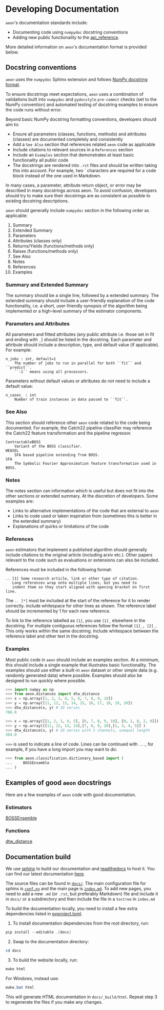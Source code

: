 # Developing Documentation

`aeon`'s documentation standards include:

- Documenting code using `numpydoc` docstring conventions
- Adding new public functionality to the [api_reference](https://www.aeon-toolkit.org/en/stable/api_reference.html).

More detailed information on `aeon`'s documentation format is provided below.

## Docstring conventions

`aeon` uses the `numpydoc` Sphinx extension and follows [NumPy docstring format](https://numpydoc.readthedocs.io/en/latest/format.html).

To ensure docstrings meet expectations, `aeon` uses a combination of validations built
into `numpydoc` and `pydocstyle` `pre-commit` checks (set to the NumPy convention) and
automated testing of docstring examples to ensure the code runs without error.

Beyond basic NumPy docstring formatting conventions, developers should aim to:

- Ensure all parameters (classes, functions, methods) and attributes (classes) are
documented completely and consistently
- Add a `See Also` section that references related `aeon` code as applicable
- Include citations to relevant sources in a `References` section
- Include an `Examples` section that demonstrates at least basic functionality all
public code
- The docstrings are rendered into `.rst` files and should be written taking this into
account. For example, two ` characters are required for a code block instead of the
one used in Markdown.

In many cases, a parameter, attribute return object, or error may be described in many
docstrings across aeon. To avoid confusion, developers should try to make sure their
docstrings are as consistent as possible to existing docstring descriptions.

`aeon` should generally include `numpydoc` section in the following order as applicable:

1. Summary
2. Extended Summary
3. Parameters
4. Attributes (classes only)
5. Returns/Yields (functions/methods only)
6. Raises (functions/methods only)
7. See Also
8. Notes
9. References
10. Examples

### Summary and Extended Summary

The summary should be a single line, followed by a extended summary. The extended
summary should include a user-friendly explanation of the code functionality,
i.e. a short, user-friendly synopsis of the algorithm being implemented or a
high-level summary of the estimator components.

### Parameters and Attributes

All parameters and fitted attributes (any public attribute i.e. those set in fit and
ending with `_`) should be listed in the docstring. Each parameter and attribute
should include a description, type, and default value (if applicable). For example:

```clean
n_jobs : int, default=1
    The number of jobs to run in parallel for both ``fit`` and ``predict``.
    ``-1`` means using all processors.
```

Parameters without default values or attributes do not need to include a default value:

```clean
n_cases_ : int
    Number of train instances in data passed to ``fit``.
```

### See Also

This section should reference other `aeon` code related to the code being documented.
For example, the Catch22 pipeline classifier may reference the Catch22 feature
transformation and the pipeline regressor.

```clean
ContractableBOSS
    Variant of the BOSS classifier.
WEASEL
    SFA based pipeline extending from BOSS.
SFA
    The Symbolic Fourier Approximation feature transformation used in BOSS.
```

### Notes

The notes section can information which is useful but does not fit into the other
sections or extended summary. At the discretion of developers. Some examples are:

- Links to alternative implementations of the code that are external to `aeon`
- Links to code used or taken inspiration from (sometimes this is better in the
extended summary)
- Explanations of quirks or limitations of the code

### References

`aeon` estimators that implement a published algorithm should generally include
citations to the original article (including arxiv etc.). Other papers relevant to the
code such as evaluations or extensions can also be included.

References must be included in the following format:

```clean
.. [1] Some research article, link or other type of citation.
   Long references wrap onto multiple lines, but you need to
   indent them so they start aligned with opening bracket on first line.
```

The `.. [*]` must be included at the start of the reference for it to render correctly.
include whitespace for other lines as shown. The reference label should be incremented
by 1 for each new reference.

To link to the reference labelled as `[1]`, you use `[1]_` elsewhere in the docstring.
For multiple contiguous references follow the format `[1]_, [2]_`. This only works
within the same docstring. Include whitespace between the reference label and other
text in the docstring.

### Examples

Most public code in `aeon` should include an examples section. At a minimum, this should
include a single example that illustrates basic functionality. The examples should use
either a built-in `aeon` dataset or other simple data (e.g. randomly generated data)
where possible. Examples should also be designed to run quickly where possible.

```python
>>> import numpy as np
>>> from aeon.distances import dtw_distance
>>> x = np.array([1, 2, 3, 4, 5, 6, 7, 8, 9, 10])
>>> y = np.array([11, 12, 13, 14, 15, 16, 17, 18, 19, 20])
>>> dtw_distance(x, y) # 1D series
768.0

>>> x = np.array([[1, 2, 3, 4, 5], [6, 7, 8, 9, 10], [0, 1, 0, 2, 0]])
>>> y = np.array([[11, 12, 13, 14],[7, 8, 9, 20],[1, 3, 4, 5]] )
>>> dtw_distance(x, y) # 2D series with 3 channels, unequal length
564.0
```

`>>>` is used to indicate a line of code. Lines can be continued with `...`, for
example, if you have a long import you may want to do:

```python
>>> from aeon.classification.dictionary_based import (
...     BOSSEnsemble
... )
```

## Examples of good `aeon` docstrings

Here are a few examples of `aeon` code with good documentation.

### Estimators

[BOSSEnsemble](https://www.aeon-toolkit.org/en/latest/api_reference/auto_generated/aeon.classification.dictionary_based.BOSSEnsemble.html#aeon.classification.dictionary_based.BOSSEnsemble)

### Functions

[dtw_distance](https://www.aeon-toolkit.org/en/stable/api_reference/auto_generated/aeon.distances.dtw_distance.html)

## Documentation build

We use [sphinx](https://www.sphinx-doc.org/) to build our documentation and
[readthedocs](https://readthedocs.org/projects/aeon-toolkit/) to host it. You can find
our latest documentation [here](https://www.aeon-toolkit.org/en/latest/).

The source files can be found in [`docs/`](https://github.com/aeon-toolkit/aeon/tree/main/docs/).
The main configuration file for sphinx is [`conf.py`](https://github.com/aeon-toolkit/aeon/blob/main/docs/conf.py)
and the main page is [`index.md`](https://github.com/aeon-toolkit/aeon/blob/main/docs/index.md).
To add new pages, you need to add a new `.md` (or `.rst`, but preferably Markdown)
file and include it in `docs/` or a subdirectory and then include the file
in a `toctree` in `index.md`

To build the documentation locally, you need to install a few extra dependencies
listed in [pyproject.toml](https://github.com/aeon-toolkit/aeon/blob/main/pyproject.toml).

1. To install documentation dependencies from the root directory, run:

```powershell
pip install --editable .[docs]
```

2. Swap to the documentation directory:

```powershell
cd docs
```

3. To build the website locally, run:

```powershell
make html
```
For Windows, instead use:

```powershell
make.bat html
```
This will generate HTML documentation in `docs/_build/html`. Repeat step 3 to
regenerate the files if you make any changes.

